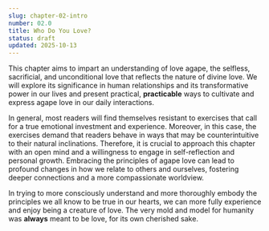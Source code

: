 ```yaml
---
slug: chapter-02-intro
number: 02.0
title: Who Do You Love?
status: draft
updated: 2025-10-13
---
```


This chapter aims to impart an understanding of love agape, the selfless, sacrificial, and unconditional love that reflects the nature of divine love. We will explore its significance in human relationships and its transformative power in our lives and present practical, **practicable** ways to cultivate and express agape love in our daily interactions.

In general, most readers will find themselves resistant to exercises that call for a true emotional investment and experience. Moreover, in this case, the exercises demand that readers behave in ways that may be counterintuitive to their natural inclinations. Therefore, it is crucial to approach this chapter with an open mind and a willingness to engage in self-reflection and personal growth. Embracing the principles of agape love can lead to profound changes in how we relate to others and ourselves, fostering deeper connections and a more compassionate worldview.

In trying to more consciously understand and more thoroughly embody the principles we all know to be true in our hearts, we can more fully experience and enjoy being a creature of love. The very mold and model for humanity was **always** meant to be love, for its own cherished sake.
